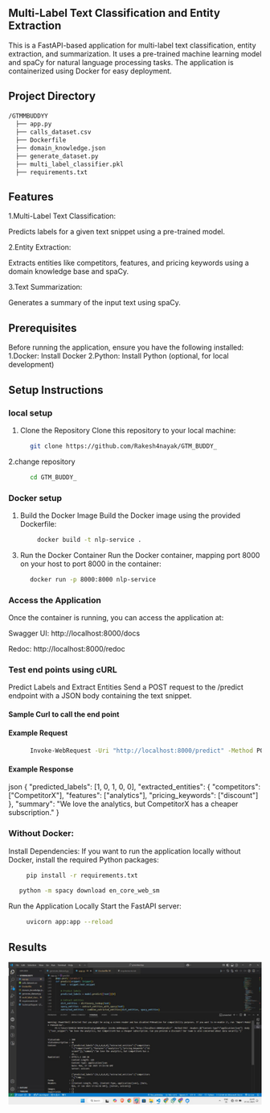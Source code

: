 ## Multi-Label Text Classification and Entity Extraction 
This is a FastAPI-based application for multi-label text classification, entity extraction, and summarization. It uses a pre-trained machine learning model and spaCy for natural language processing tasks. The application is containerized using Docker for easy deployment.
## Project Directory
```
/GTMMBUDDYY
  ├── app.py
  ├── calls_dataset.csv
  ├── Dockerfile
  ├── domain_knowledge.json
  ├── generate_dataset.py
  ├── multi_label_classifier.pkl
  ├── requirements.txt
```
  
## Features
1.Multi-Label Text Classification:

Predicts labels for a given text snippet using a pre-trained model.

2.Entity Extraction:

Extracts entities like competitors, features, and pricing keywords using a domain knowledge base and spaCy.

3.Text Summarization:

Generates a summary of the input text using spaCy.

## Prerequisites
Before running the application, ensure you have the following installed:
1.Docker: Install Docker
2.Python: Install Python (optional, for local development)

## Setup Instructions
### local setup
1. Clone the Repository
Clone this repository to your local machine:
```bash
      git clone https://github.com/Rakesh4nayak/GTM_BUDDY_
```
2.change repository
```bash
      cd GTM_BUDDY_
```
### Docker setup
1. Build the Docker Image
Build the Docker image using the provided Dockerfile:
```bash
        docker build -t nlp-service .
```

3. Run the Docker Container
Run the Docker container, mapping port 8000 on your host to port 8000 in the container:
```bash
      docker run -p 8000:8000 nlp-service
```
### Access the Application
Once the container is running, you can access the application at:

Swagger UI: http://localhost:8000/docs

Redoc: http://localhost:8000/redoc

### Test end points using cURL
Predict Labels and Extract Entities
Send a POST request to the /predict endpoint with a JSON body containing the text snippet.
#### Sample Curl to call the end point
#### Example Request
```bash
      Invoke-WebRequest -Uri "http://localhost:8000/predict" -Method POST -Headers @{"Content-Type"="application/json"} -Body '{"text_snippet": "We love the analytics, but CompetitorX has a cheaper subscription. Can you provide a discount? Our team is also concerned about data security."}'
```

#### Example Response
json
{
  "predicted_labels": [1, 0, 1, 0, 0],
  "extracted_entities": {
    "competitors": ["CompetitorX"],
    "features": ["analytics"],
    "pricing_keywords": ["discount"]
  },
  "summary": "We love the analytics, but CompetitorX has a cheaper subscription."
}
### Without Docker:

Install Dependencies:
If you want to run the application locally without Docker, install the required Python packages:
```bash
     pip install -r requirements.txt
```
     
```bash
   python -m spacy download en_core_web_sm
```

Run the Application Locally
Start the FastAPI server:
```bash
     uvicorn app:app --reload
```
## Results
![Terminal Output](output.png)


